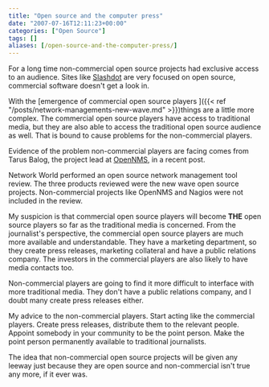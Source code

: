 ```yaml
---
title: "Open source and the computer press"
date: "2007-07-16T12:11:23+00:00"
categories: ["Open Source"]
tags: []
aliases: [/open-source-and-the-computer-press/]
---
```


For a long time non-commercial open source projects had exclusive access to an audience. Sites like [Slashdot](http://slashdot.org/) are very focused on open source, commercial software doesn't get a look in.

With the [emergence of commercial open source players ]({{< ref "/posts/network-managements-new-wave.md" >}})things are a little more complex. The commercial open source players have access to traditional media, but they are also able to access the traditional open source audience as well. That is bound to cause problems for the non-commercial players.

Evidence of the problem non-commercial players are facing comes from Tarus Balog, the project lead at [OpenNMS](https://www.opennms.org/), in a recent post.

Network World performed an open source network management tool review. The three products reviewed were the new wave open source projects. Non-commercial projects like OpenNMS and Nagios were not included in the review.

My suspicion is that commercial open source players will become <strong>THE</strong> open source players so far as the traditional media is concerned. From the journalist's perspective, the commercial open source players are much more available and understandable. They have a marketing department, so they create press releases, marketing collateral and have a public relations company. The investors in the commercial players are also likely to have media contacts too.

Non-commercial players are going to find it more difficult to interface with more traditional media. They don't have a public relations company, and I doubt many create press releases either.

My advice to the non-commercial players. Start acting like the commercial players. Create press releases, distribute them to the relevant people. Appoint somebody in your community to be the point person. Make the point person permanently available to traditional journalists.

The idea that non-commercial open source projects will be given any leeway just because they are open source and non-commercial isn't true any more, if it ever was.
